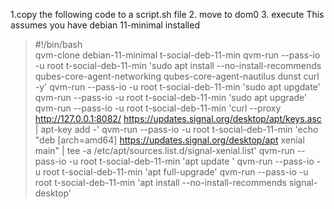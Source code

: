 1.copy the following code to a script.sh file 
2. move to dom0
3. execute
This assumes you have debian 11-minimal installed

> #!/bin/bash                                                                                                                                                                                                        
> qvm-clone debian-11-minimal t-social-deb-11-min
> qvm-run --pass-io -u root t-social-deb-11-min 'sudo apt install --no-install-recommends  qubes-core-agent-networking qubes-core-agent-nautilus dunst curl -y'
> qvm-run --pass-io -u root t-social-deb-11-min 'sudo apt upgdate'
> qvm-run --pass-io -u root t-social-deb-11-min 'sudo apt upgrade'
> qvm-run --pass-io -u root t-social-deb-11-min 'curl --proxy http://127.0.0.1:8082/ https://updates.signal.org/desktop/apt/keys.asc  | apt-key add -'
> qvm-run --pass-io -u root t-social-deb-11-min 'echo "deb [arch=amd64] https://updates.signal.org/desktop/apt xenial main" | tee -a /etc/apt/sources.list.d/signal-xenial.list'
> qvm-run --pass-io -u root t-social-deb-11-min 'apt update '
> qvm-run --pass-io -u root t-social-deb-11-min 'apt full-upgrade'
> qvm-run --pass-io -u root t-social-deb-11-min 'apt install --no-install-recommends signal-desktop'